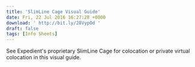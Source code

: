 ```yaml
---
title: 'SlimLine Cage Visual Guide'
date: Fri, 22 Jul 2016 16:27:28 +0000
download: ' http://bit.ly/28VypOd '
draft: false
tags: [Info Sheets]
---
```


See Expedient's proprietary SlimLine Cage for colocation or private virtual colocation in this visual guide.